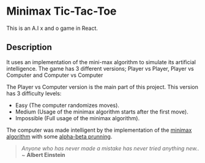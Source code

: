 # Minimax Tic-Tac-Toe
This is an A.I x and o game in React.

## Description
It uses an implementation of the mini-max algorithm to simulate its artificial intelligence.
The game has 3 different versions; Player vs Player, Player vs Computer and Computer vs Computer

The Player vs Computer version is the main part of this project. This version has 3 difficulty levels:
* Easy (The computer randomizes moves).
* Medium (Usage of the minimax algorithm starts after the first move).
* Impossible (Full usage of the minimax algorithm).

The computer was made intelligent by the implementation of the [minimax algorithm](https://www.youtube.com/watch?v=l-hh51ncgDI&t=494s) with some [alpha-beta prunning](https://www.youtube.com/watch?v=STjW3eH0Cik&t=1659s).

> _Anyone who has never made a mistake has never tried anything new.._ ~ **Albert Einstein**